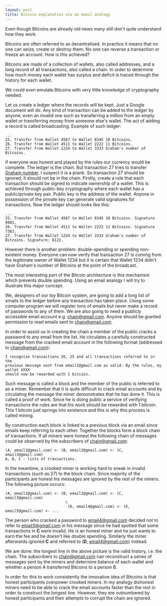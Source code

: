 ```yaml
---
layout: post
title: Bitcoin explanation via an email analogy
---
```


Even though Bitcoins are already old news many still don't quite understand how
they work.

Bitcoins are often referred to as decentralised. In practice it means that
no one can seize, create or destroy them. No one can reverse a transaction
or freeze an account. How is this achieved?

Bitcoins are made of a collection of wallets, also called addresses, and a long
record of all transactions, also called a chain. In order to determine how much
money each wallet has surplus and deficit is traced through the history for
each wallet.

We could even emulate Bitcoins with very little knowledge of cryptography needed.

Let us create a ledger where the records will be kept. Just a Google document
will do.  Any kind of transaction can be added to the ledger by anyone, even
an invalid one such as transferring a million from an empty wallet or
transferring money from someone else's wallet. The act of adding a record is
called broadcasting. Example of such ledger:

~~~ text
...
25. Transfer from Wallet 4567 to Wallet 8345 10 Bitcoins.
26. Transfer from Wallet 4511 to Wallet 2222 11 Bitcoins.
27. Transfer from Wallet 1234 to Wallet 3333 Graham's number of Bitcoins.

~~~

If everyone was honest and played by the rules our currency would be
complete. The ledger is the chain. But transaction 27 tries to transfer
[Graham number][graham]. I suspect it is a prank. So transaction 27 should be
ignored, it should not be in the chain. Firstly, create a rule that each
transaction should be signed to indicate ownership of a wallet. This is
achieved through public-key cryptography where each wallet has a public/private
key pair.  Public key is the address of the wallet. Anyone in possession of the
private key can generate valid signatures for transactions. Now the ledger
should looks like this:

~~~ text
...
25. Transfer from Wallet 4567 to Wallet 8345 10 Bitcoins. Signature 9901.
26. Transfer from Wallet 4511 to Wallet 2222 11 Bitcoins. Signature 7363.
27. Transfer from Wallet 1234 to Wallet 3333 Graham's number of Bitcoins. Signature: 8122.

~~~

However there is another problem: double-spending or spending non-existent
money. Everyone can now verify that transaction 27 is coming from the
legitimate owner of Wallet 1234 but it is certain that Wallet 1234 didn't
have Graham's number of Bitcoins at the point of the broadcast.

The most interesting part of the Bitcoin architecture is this mechanism which
prevents double spending. Using an email analogy I will try to illustrate this
major concept.

We, designers of our toy Bitcoin system, are going to add a long list of
emails to the ledger before any transaction has taken place. Using some
computer program we will register tons of emails but never make a record of
passwords to any of them. We are also going to need a publicly accessible
email account e.g. chain@gmail.com. Anyone should be granted permission to read
emails sent to chain@gmail.com.

In order to assist us in creating the chain a member of the public cracks a
password to any email from the list. He circulates a carefully constructed
message from the cracked email account in the following format (addressed to
chain@gmail.com):

~~~
I recognise transactions 26, 25 and all transactions referred to in the
previous message sent from email2@gmail.com as valid. By the rules, my wallet XXXX
should now be rewarded with 1 bitcoin.

~~~

Such message is called a block and the member of the public is referred to
as a miner. Remember that it is quite difficult to crack email accounts and by
circulating the message the miner demonstrates that he has done it. This is
called a proof of work. Since he is doing public a service of verifying
transactions the rules are that his work should be rewarded with 1 bitcoin.
This 1 bitcoin just springs into existence and this is why this process is
called mining.

By construction each block is linked to a previous block via an email since
emails keep referring to each other. Together the blocks form a block chain of
transactions. If all miners were honest the following chain of messages could
be observed by the subscribers of chain@gmail.com:

~~~ text
(A, email1@gmail.com) <- (B, email2@gmail.com) <- (C, email3@gmail.com)
A, B, C - lists of transactions.

~~~

In the meantime, a crooked miner is working hard to sneak in invalid
transactions (such as 27) to the block chain. Since majority of the
participants are honest his messages are ignored by the rest of the miners.
The following picture occurs:

~~~ text
(A, email1@gmail.com) <- (B, email2@gmail.com) <- (C, email3@gmail.com)
                           \
                            (D, email4@gmail.com) <- (E, email5@gmail.com) <- ...

~~~

The person who cracked a password to email4@gmail.com decided not to refer to
email3@gmail.com in his message since he had spotted that some transactions in
**C** were invalid.  He is an honest miner and he just wants to earn the fee
and he doesn't like double spending. Similarly the miner afterwards ignored
**C** and referred to (**D**, email4@gmail.com) instead.

We are done: the longest line in the above picture is the valid history, i.e.
the chain. The subscribers to chain@gmail.com can reconstruct a series of
messages sent by the miners and determine balance of each wallet and whether
a person A transferred Bitcoins to a person B.

In order for this to work consistently the innovative idea of Bitcoins is that
honest participants overpower crooked miners. In my analogy dishonest miners
need to be able to crack the email accounts faster than the rest in order to
construct the longest line.  However, they are outnumbered by honest
participants and their attempts to corrupt the chain are ignored.

[graham]: http://waitbutwhy.com/2014/11/1000000-grahams-number.html
